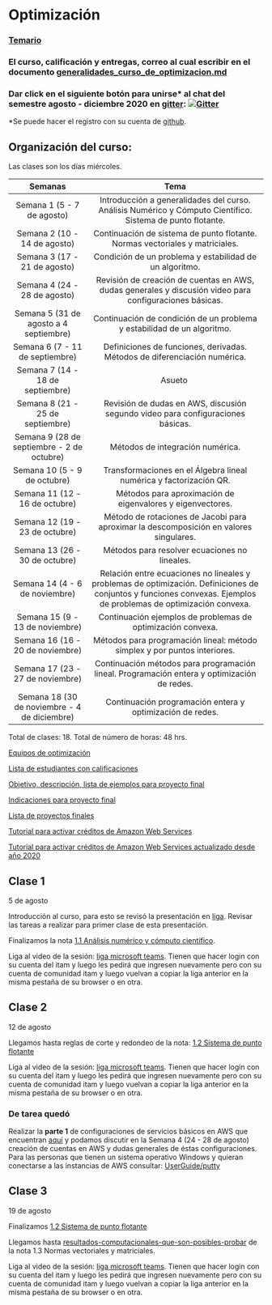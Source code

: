 # Optimización

### [Temario](https://drive.google.com/file/d/1dj7bU5uN_ngEhUxhKL9YzCfPGLVc8Z0j/view?usp=sharing)

### El curso, calificación y entregas, correo al cual escribir en el documento [generalidades_curso_de_optimizacion.md](generalidades_curso_de_optimizacion.md)

### Dar click en el siguiente botón para unirse\* al chat del semestre agosto - diciembre 2020 en [gitter](https://gitter.im/): [![Gitter](https://badges.gitter.im/optimizacion-2020-2/community.svg)](https://gitter.im/optimizacion-2020-2/community?utm_source=badge&utm_medium=badge&utm_campaign=pr-badge) 

\*Se puede hacer el registro con su cuenta de [github](https://github.com/).

## Organización del curso:

Las clases son los días miércoles.

| Semanas   | Tema                                                              |
| :--------:|:-----------------------------------------------------------------:|
| Semana 1 (5 - 7 de agosto)| Introducción a generalidades del curso. Análisis Numérico y Cómputo Científico. Sistema de punto flotante.| 
| Semana 2 (10 - 14 de agosto) | Continuación de sistema de punto flotante. Normas vectoriales y matriciales.|
| Semana 3 (17 - 21 de agosto) | Condición de un problema y estabilidad de un algoritmo.|
| Semana 4 (24 - 28 de agosto) | Revisión de creación de cuentas en AWS, dudas generales y discusión video para configuraciones básicas.|
| Semana 5 (31 de agosto a 4 septiembre) | Continuación de condición de un problema y estabilidad de un algoritmo.|
| Semana 6 (7 - 11 de septiembre) | Definiciones de funciones, derivadas. Métodos de diferenciación numérica.|
| Semana 7 (14 - 18 de septiembre) | Asueto |
| Semana 8 (21 - 25 de septiembre) | Revisión de dudas en AWS, discusión segundo video para configuraciones básicas.|
| Semana 9 (28 de septiembre - 2 de octubre) | Métodos de integración numérica.|
| Semana 10 (5 - 9 de octubre) | Transformaciones en el Álgebra lineal numérica y factorización QR.|
| Semana 11 (12 - 16 de octubre) | Métodos para aproximación de eigenvalores y eigenvectores.|
| Semana 12 (19 -  23 de octubre) | Método de rotaciones de Jacobi para aproximar la descomposición en valores singulares.|
| Semana 13 (26 - 30 de octubre) | Métodos para resolver ecuaciones no lineales.|
| Semana 14 (4 - 6 de noviembre) | Relación entre ecuaciones no lineales y problemas de optimización. Definiciones de conjuntos y funciones convexas. Ejemplos de problemas de optimización convexa.|
| Semana 15 (9 - 13 de noviembre) | Continuación ejemplos de problemas de optimización convexa.|
| Semana 16 (16 - 20 de noviembre) | Métodos para programación lineal: método simplex y por puntos interiores.|
| Semana 17 (23 - 27 de noviembre) | Continuación métodos para programación lineal. Programación entera y optimización de redes.|
| Semana 18 (30 de noviembre - 4 de diciembre) | Continuación programación entera y optimización de redes.|

Total de clases: 18. Total de número de horas: 48 hrs.


[Equipos de optimización]()

[Lista de estudiantes con calificaciones]()

[Objetivo, descripción, lista de ejemplos para proyecto final](proyecto_final)

[Indicaciones para proyecto final](proyecto_final/indicaciones)

[Lista de proyectos finales](proyecto_final/proyectos)

[Tutorial para activar créditos de Amazon Web Services](https://github.com/ITAM-DS/analisis-numerico-computo-cientifico/wiki/0.Activar-creditos-de-AWS)

[Tutorial para activar créditos de Amazon Web Services actualizado desde año 2020](https://github.com/ITAM-DS/analisis-numerico-computo-cientifico/wiki/0.1Activar-creditos-de-AWS-(update))




## Clase 1

5 de agosto

Introducción al curso, para esto se revisó la presentación en [liga](https://hackmd.io/@palmoreck/Hkr5rVQ-v). Revisar las tareas a realizar para primer clase de esta presentación.

Finalizamos la nota [1.1 Análisis numérico y cómputo científico](https://itam-ds.github.io/analisis-numerico-computo-cientifico/I.computo_cientifico/1.1/Analisis_numerico_y_computo_cientifico.html).

Liga al video de la sesión: [liga microsoft teams](https://web.microsoftstream.com/video/18d6d06f-32e4-4e6a-b56f-847f84de86dc). Tienen que hacer login con su cuenta del itam y luego les pedirá que ingresen nuevamente pero con su cuenta de comunidad itam y luego vuelvan a copiar la liga anterior en la misma pestaña de su browser o en otra.

## Clase 2

12 de agosto

Llegamos hasta reglas de corte y redondeo de la nota: [1.2 Sistema de punto flotante](https://itam-ds.github.io/analisis-numerico-computo-cientifico/I.computo_cientifico/1.2/Sistema_de_punto_flotante.html)

Liga al video de la sesión: [liga microsoft teams](https://web.microsoftstream.com/video/f8df432e-af2d-4aba-9d9b-68d7f639251d). Tienen que hacer login con su cuenta del itam y luego les pedirá que ingresen nuevamente pero con su cuenta de comunidad itam y luego vuelvan a copiar la liga anterior en la misma pestaña de su browser o en otra.

### De tarea quedó

Realizar la **parte 1** de configuraciones de servicios básicos en AWS que encuentran [aquí](https://github.com/ITAM-DS/analisis-numerico-computo-cientifico/wiki#para-videos-de-configuraciones-de-servicios-b%C3%A1sicos-e-instalaci%C3%B3n-de-herramientas-%C3%BAtiles) y podamos discutir en la Semana 4 (24 - 28 de agosto) creación de cuentas en AWS y dudas generales de éstas configuraciones. Para las personas que tienen un sistema operativo Windows y quieran conectarse a las instancias de AWS consultar: [UserGuide/putty](https://docs.aws.amazon.com/AWSEC2/latest/UserGuide/putty.html)


## Clase 3

19 de agosto

Finalizamos [1.2 Sistema de punto flotante](https://itam-ds.github.io/analisis-numerico-computo-cientifico/I.computo_cientifico/1.2/Sistema_de_punto_flotante.html)

Llegamos hasta [resultados-computacionales-que-son-posibles-probar](https://itam-ds.github.io/analisis-numerico-computo-cientifico/I.computo_cientifico/1.3/Normas_vectoriales_y_matriciales.html#resultados-computacionales-que-son-posibles-probar) de la nota 1.3 Normas vectoriales y matriciales.

Liga al video de la sesión: [liga microsoft teams](https://web.microsoftstream.com/video/6c9df898-1320-4f5e-ac70-a220ad4dc961). Tienen que hacer login con su cuenta del itam y luego les pedirá que ingresen nuevamente pero con su cuenta de comunidad itam y luego vuelvan a copiar la liga anterior en la misma pestaña de su browser o en otra.













